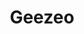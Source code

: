 ---
facebook: https://facebook.com/geezeo
instagram: https://instagram.com/geezeo
linkedin: https://linkedin.com/company/geezeo
logohandle: geezeo
sort: geezeo
title: Geezeo
twitter: https://x.com/Geezeo
website: https://www.geezeo.com/
youtube: https://youtube.com/channel/UCyKKmtOMP43taR0ZxMKkKJQ
---